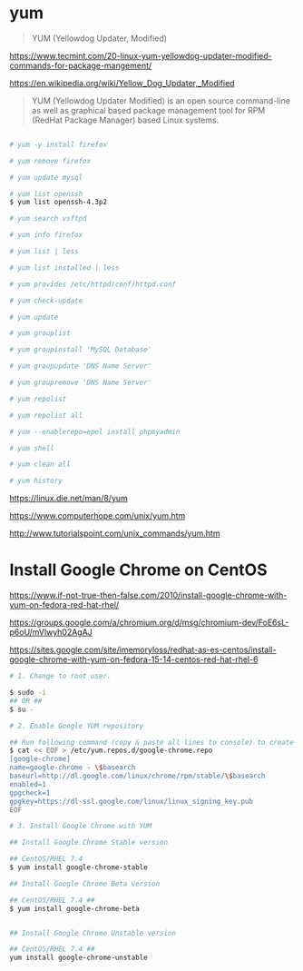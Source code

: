 
# yum

> YUM (Yellowdog Updater, Modified)

https://www.tecmint.com/20-linux-yum-yellowdog-updater-modified-commands-for-package-mangement/

https://en.wikipedia.org/wiki/Yellow_Dog_Updater,_Modified

> YUM (Yellowdog Updater Modified) is an open source command-line as well as graphical based package management tool for RPM (RedHat Package Manager) based Linux systems.


```sh

# yum -y install firefox

# yum remove firefox

# yum update mysql

# yum list openssh
$ yum list openssh-4.3p2

# yum search vsftpd

# yum info firefox

# yum list | less

# yum list installed | less

# yum provides /etc/httpd/conf/httpd.conf

# yum check-update

# yum update

# yum grouplist

# yum groupinstall 'MySQL Database'

# yum groupupdate 'DNS Name Server'

# yum groupremove 'DNS Name Server'

# yum repolist

# yum repolist all

# yum --enablerepo=epel install phpmyadmin

# yum shell

# yum clean all

# yum history


```


https://linux.die.net/man/8/yum

https://www.computerhope.com/unix/yum.htm

http://www.tutorialspoint.com/unix_commands/yum.htm



# Install Google Chrome on CentOS

https://www.if-not-true-then-false.com/2010/install-google-chrome-with-yum-on-fedora-red-hat-rhel/

https://groups.google.com/a/chromium.org/d/msg/chromium-dev/FoE6sL-p6oU/mVlwyh02AgAJ

https://sites.google.com/site/imemoryloss/redhat-as-es-centos/install-google-chrome-with-yum-on-fedora-15-14-centos-red-hat-rhel-6



```sh
# 1. Change to root user.

$ sudo -i
## OR ##
$ su -

# 2. Enable Google YUM repository

## Run following command (copy & paste all lines to console) to create /etc/yum.repos.d/google-chrome.repo file:
$ cat << EOF > /etc/yum.repos.d/google-chrome.repo
[google-chrome]
name=google-chrome - \$basearch
baseurl=http://dl.google.com/linux/chrome/rpm/stable/\$basearch
enabled=1
gpgcheck=1
gpgkey=https://dl-ssl.google.com/linux/linux_signing_key.pub
EOF

# 3. Install Google Chrome with YUM

## Install Google Chrome Stable version

## CentOS/RHEL 7.4
$ yum install google-chrome-stable

## Install Google Chrome Beta version

## CentOS/RHEL 7.4 ##
$ yum install google-chrome-beta


## Install Google Chrome Unstable version

## CentOS/RHEL 7.4 ##
yum install google-chrome-unstable



```






















